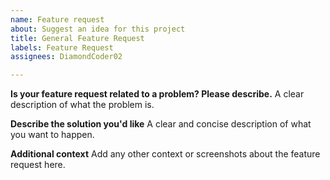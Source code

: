 ```yaml
---
name: Feature request
about: Suggest an idea for this project
title: General Feature Request
labels: Feature Request
assignees: DiamondCoder02

---
```


**Is your feature request related to a problem? Please describe.**
A clear description of what the problem is.

**Describe the solution you'd like**
A clear and concise description of what you want to happen.

**Additional context**
Add any other context or screenshots about the feature request here.
